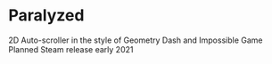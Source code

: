 # Paralyzed

2D Auto-scroller in the style of Geometry Dash and Impossible Game
Planned Steam release early 2021
